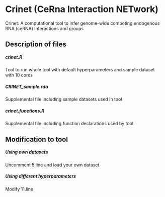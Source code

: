 # Crinet (CeRna Interaction NETwork)
Crinet: A computational tool to infer genome-wide competing endogenous RNA (ceRNA) interactions and groups

## Description of files
##### crinet.R
Tool to run whole tool with default hyperparameters and sample dataset with 10 cores
##### CRINET_sample.rda
Supplemental file including sample datasets used in tool
##### crinet.functions.R
Supplemental file including function declarations used by tool

## Modification to tool
##### Using own datasets
Uncomment 5.line and load your own dataset 
##### Using different hyperparameters
Modify 11.line
